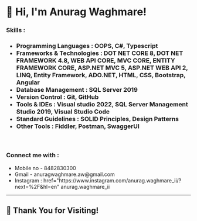 <!DOCTYPE html>
<html>
<body>
<h1 >👋 Hi, I'm Anurag Waghmare! </h1>

<h3>Skills  :<h3>
<ul style="list-style-type:disc;">
  <li>Programming Languages : OOPS, C#, Typescript</li>
  <li>Frameworks & Technologies : DOT NET CORE 8, DOT NET
FRAMEWORK 4.8, WEB API CORE, MVC CORE, ENTITY
FRAMEWORK CORE, ASP.NET MVC 5, ASP.NET WEB API 2, LINQ,
Entity Framework, ADO.NET, HTML, CSS, Bootstrap, Angular</li>
  <li>Database Management : SQL Server 2019</li>
  <li>Version Control : Git, GitHub</li>
  <li>Tools & IDEs : Visual studio 2022, SQL Server Management
Studio 2019, Visual Studio Code
</li>
  <li>Standard Guidelines : SOLID Principles, Design Patterns</li>
  <li>Other Tools : Fiddler, Postman, SwaggerUI</li>
</ul>  
<br>
<h3>Connect me with  :</h3>
<ul>
<li>Mobile no  -  8482830300</li>
<li>Gmail  -  anuragwaghmare.aw@gmail.com</li>
  <li>Instagram  :  <a>href="https://www.instagram.com/anurag.waghmare_ii/?next=%2F&hl=en"</a> anurag.waghmare_ii</li>
  </ul>
<hr>
<h2>🚀 Thank You for Visiting!</h2>
 
</body>
</html>


